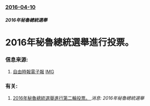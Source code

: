 ### [2016-04-10](/news/2016/04/10/index.md)

##### 2016年秘魯總統選舉
# 2016年秘魯總統選舉進行投票。 




### 信息来源:

1. [自由時報電子報](http://news.ltn.com.tw/news/world/paper/977516) [IMG](https://img.ltn.com.tw/Upload/news/600/2016/04/10/98.jpg)

### 有关:

1. [2016年秘魯總統選舉進行第二輪投票。 ](/zh/news/2016/06/5/2016年秘魯總統選舉進行第二輪投票.md) _消息: 2016年秘魯總統選舉_
